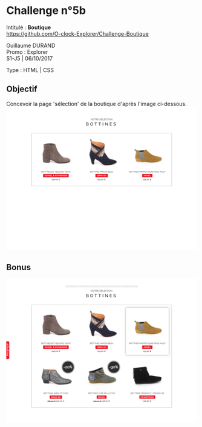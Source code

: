 # Challenge n°5b
Intitulé : **Boutique**  
https://github.com/O-clock-Explorer/Challenge-Boutique

Guillaume DURAND  
Promo : Explorer  
S1-J5 | 06/10/2017

Type : HTML | CSS

## Objectif
Concevoir la page 'sélection' de la boutique d'après l'image ci-dessous.
![goal](docs/rendu-selection.png)

## Bonus
![bonus goal](docs/rendu-soldes.png)
